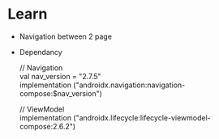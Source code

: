 # Learn
- Navigation between 2 page
- Dependancy </br>

    // Navigation </br>
    val nav_version = "2.7.5" </br>
    implementation ("androidx.navigation:navigation-compose:$nav_version")

    // ViewModel </br>
    implementation ("androidx.lifecycle:lifecycle-viewmodel-compose:2.6.2") </br>
